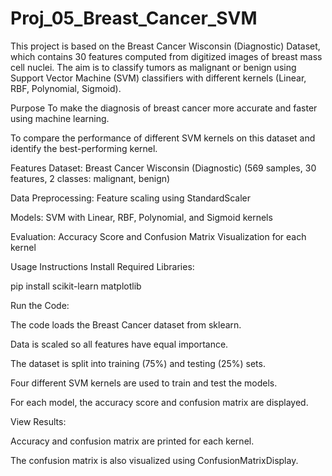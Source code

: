 # Proj_05_Breast_Cancer_SVM

This project is based on the Breast Cancer Wisconsin (Diagnostic) Dataset, which contains 30 features computed from digitized images of breast mass cell nuclei. The aim is to classify tumors as malignant or benign using Support Vector Machine (SVM) classifiers with different kernels (Linear, RBF, Polynomial, Sigmoid).

Purpose
To make the diagnosis of breast cancer more accurate and faster using machine learning.

To compare the performance of different SVM kernels on this dataset and identify the best-performing kernel.

Features
Dataset: Breast Cancer Wisconsin (Diagnostic) (569 samples, 30 features, 2 classes: malignant, benign)

Data Preprocessing: Feature scaling using StandardScaler

Models: SVM with Linear, RBF, Polynomial, and Sigmoid kernels

Evaluation: Accuracy Score and Confusion Matrix Visualization for each kernel

Usage Instructions
Install Required Libraries:

pip install scikit-learn matplotlib

Run the Code:

The code loads the Breast Cancer dataset from sklearn.

Data is scaled so all features have equal importance.

The dataset is split into training (75%) and testing (25%) sets.

Four different SVM kernels are used to train and test the models.

For each model, the accuracy score and confusion matrix are displayed.

View Results:

Accuracy and confusion matrix are printed for each kernel.

The confusion matrix is also visualized using ConfusionMatrixDisplay.
